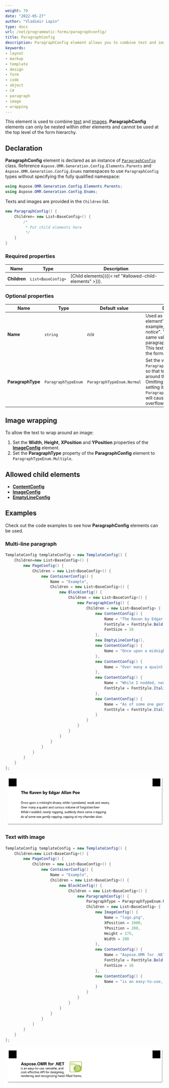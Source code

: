 ```yaml
---
weight: 70
date: "2022-05-27"
author: "Vladimir Lapin"
type: docs
url: /net/programmatic-forms/paragraphconfig/
title: ParagraphConfig
description: ParagraphConfig element allows you to combine text and images.
keywords:
- layout
- markup
- template
- design
- form
- code
- object
- C#
- paragraph
- image
- wrapping
---
```


This element is used to combine [text](/omr/net/programmatic-forms/contentconfig/) and [images](/omr/net/programmatic-forms/imageconfig/). **ParagraphConfig** elements can only be nested within other elements and cannot be used at the top level of the form hierarchy.

## Declaration

**ParagraphConfig** element is declared as an instance of [`ParagraphConfig`](https://reference.aspose.com/omr/net/aspose.omr.generation.config.elements.parents/paragraphconfig/) class. Reference `Aspose.OMR.Generation.Config.Elements.Parents` and `Aspose.OMR.Generation.Config.Enums` namespaces to use `ParagraphConfig` types without specifying the fully qualified namespace:

```csharp
using Aspose.OMR.Generation.Config.Elements.Parents;
using Aspose.OMR.Generation.Config.Enums;
```

Texts and images are provided in the `Children` list.

```csharp
new ParagraphConfig() {
	Children= new List<BaseConfig>() {
		/*
		 * Put child elements here
		 */
	}
}
```

### Required properties

Name | Type | Description
---- | ---- | -----------
**Children** | `List<BaseConfig>` | [Child elements]({{< ref "#allowed-child-elements" >}}).

### Optional properties

Name | Type | Default value | Description
---- | ---- | ------------- | -----------
**Name** | `string` | _n/a_ | Used as a reminder of the element's purpose; for example, "_Important notice_". You can use the same value for multiple paragraphs.<br />This text is not displayed on the form.
**ParagraphType** | `ParagraphTypeEnum` | `ParagraphTypeEnum.Normal` | Set the value to `ParagraphTypeEnum.Multiple` so that text can wrap around the image.<br />Omitting this property or setting its value to `ParagraphTypeEnum.Normal` will cause the text to overflow the image.

## Image wrapping

To allow the text to wrap around an image:

1. Set the **Width**, **Height**, **XPosition** and **YPosition** properties of the [**ImageConfig**](/omr/net/programmatic-forms/imageconfig/) element.
2. Set the **ParagraphType** property of the **ParagraphConfig** element to `ParagraphTypeEnum.Multiple`.

## Allowed child elements

- [**ContentConfig**](/omr/net/programmatic-forms/contentconfig/)
- [**ImageConfig**](/omr/net/programmatic-forms/imageconfig/)
- [**EmptyLineConfig**](/omr/net/programmatic-forms/emptylineconfig/)

## **Examples**

Check out the code examples to see how **ParagraphConfig** elements can be used.

### Multi-line paragraph

```csharp
TemplateConfig templateConfig = new TemplateConfig() {
	Children=new List<BaseConfig>() {
		new PageConfig() {
			Children = new List<BaseConfig>() {
				new ContainerConfig() {
					Name = "Example",
					Children = new List<BaseConfig>() {
						new BlockConfig() {
							Children = new List<BaseConfig>() {
								new ParagraphConfig() {
									Children = new List<BaseConfig> {
										new ContentConfig() {
											Name = "The Raven by Edgar Allan Poe",
											FontStyle = FontStyle.Bold,
											FontSize = 16
										},
										new EmptyLineConfig(),
										new ContentConfig() {
											Name = "Once upon a midnight dreary, while I pondered, weak and weary,"
										},
										new ContentConfig() {
											Name = "Over many a quaint and curious volume of forgotten lore-"
										},
										new ContentConfig() {
											Name = "While I nodded, nearly napping, suddenly there came a tapping,",
											FontStyle = FontStyle.Italic
										},
										new ContentConfig() {
											Name = "As of some one gently rapping, rapping at my chamber door.",
											FontStyle = FontStyle.Italic
										}
									}
								}
							}
						}
					}
				}
			}
		}
	}
};
```

![Multi-line paragraph](paragraph-multiline.png)

### Text with image

```csharp
TemplateConfig templateConfig = new TemplateConfig() {
	Children=new List<BaseConfig>() {
		new PageConfig() {
			Children = new List<BaseConfig>() {
				new ContainerConfig() {
					Name = "Example",
					Children = new List<BaseConfig>() {
						new BlockConfig() {
							Children = new List<BaseConfig>() {
								new ParagraphConfig() {
									ParagraphType = ParagraphTypeEnum.Multiple,
									Children = new List<BaseConfig> {
										new ImageConfig() {
											Name = "logo.png",
											XPosition = 1000,
											YPosition = 200,
											Height = 175,
											Width = 200
										},
										new ContentConfig() {
											Name = "Aspose.OMR for .NET",
											FontStyle = FontStyle.Bold,
											FontSize = 16
										},
										new ContentConfig() {
											Name = "is an easy-to-use, versatile, and cost-effective API for designing, rendering and recognizing hand-filled forms."
										}
									}
								}
							}
						}
					}
				}
			}
		}
	}
};
```

![Text with image](paragraph-image.png)
